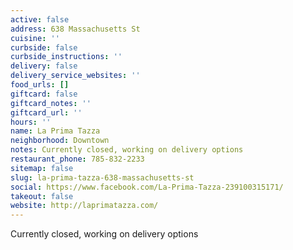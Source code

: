 ```yaml
---
active: false
address: 638 Massachusetts St
cuisine: ''
curbside: false
curbside_instructions: ''
delivery: false
delivery_service_websites: ''
food_urls: []
giftcard: false
giftcard_notes: ''
giftcard_url: ''
hours: ''
name: La Prima Tazza
neighborhood: Downtown
notes: Currently closed, working on delivery options
restaurant_phone: 785-832-2233
sitemap: false
slug: la-prima-tazza-638-massachusetts-st
social: https://www.facebook.com/La-Prima-Tazza-239100315171/
takeout: false
website: http://laprimatazza.com/
---
```


Currently closed, working on delivery options